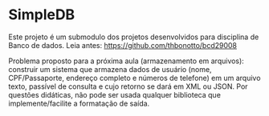 # SimpleDB
Este projeto é um submodulo dos projetos desenvolvidos para disciplina de Banco de dados.
Leia antes: https://github.com/thbonotto/bcd29008

Problema proposto para a próxima aula (armazenamento em arquivos): construir um sistema que armazena dados de usuário (nome, CPF/Passaporte, endereço completo e números de telefone) em um arquivo texto, passível de consulta e cujo retorno se dará em XML ou JSON. Por questões didáticas, não pode ser usada qualquer biblioteca que implemente/facilite a formatação de saída. 
